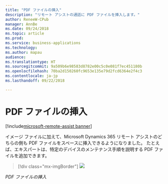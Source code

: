 ```yaml
---
title: "PDF ファイルの挿入"
description: "リモート アシストの通話に PDF ファイルを挿入します。"
author: ReneeW-CPub
manager: AnnBe
ms.date: 09/24/2018
ms.topic: article
ms.prod: 
ms.service: business-applications
ms.technology: 
ms.author: mapau
audience: 
ms.translationtype: HT
ms.sourcegitcommit: 9a509b6e98583d8782e00c5c0e081f7ec451180b
ms.openlocfilehash: 70ba2d150260fc9653e135e79d2fcd6364e2f4c3
ms.contentlocale: ja-jp
ms.lasthandoff: 09/22/2018

---
```


# <a name="insert-a-pdf-file"></a>PDF ファイルの挿入

[!include[microsoft-remote-assist banner](../includes/microsoft-remote-assist.md)]

イメージ ファイルに加えて、Microsoft Dynamics 365 リモート アシストのどちらの側も PDF ファイルをスペースに挿入できるようになりました。 たとえば、エキスパートは、特定のデバイスのメンテナンス手順を説明する PDF ファイルを追加できます。

> [!div class="mx-imgBorder"]
> ![](media/5efd9fb3b595f9f4e3aa1725568206ef.jpg)

*PDF ファイルの挿入*

<!-- link to user guide 
[Learn more about inserting a PDF file in Remote Assist.]()
-->

